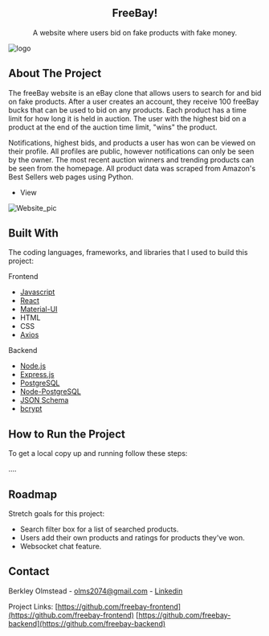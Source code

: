 <p align="center">

  <h2 align="center">FreeBay!</h2>


  <p align="center">
    A website where users bid on fake products with fake money.
    <br />
    <!-- <a href="https://yoga-website.herokuapp.com/">View Heroku Demo</a> -->
  </p>
</p>

![logo](public/Images/"logo.png")

<!-- ABOUT THE PROJECT -->
## About The Project

The freeBay website is an eBay clone that allows users to search for and bid on fake products. After a user creates an account, they receive 100 freeBay bucks that can be used to bid on any products. Each product has a time limit for how long it is held in auction. The user with the highest bid on a product at the end of the auction time limit, "wins" the product. 

Notifications, highest bids, and products a user has won can be viewed on their profile. All profiles are public, however notifications can only be seen by the owner. The most recent auction winners and trending products can be seen from the homepage. All product data was scraped from Amazon's Best Sellers web pages using Python.

* View


![Website_pic](static/Images/kitten.png?raw=true)

## Built With

The coding languages, frameworks, and libraries that I used to build this project:

Frontend
* [Javascript](https://www.javascript.com/)
* [React](https://reactjs.org/)
* [Material-UI](https://material-ui.com/)
* HTML
* CSS
* [Axios](https://www.npmjs.com/package/axios)

Backend
* [Node.js](https://nodejs.org/en/)
* [Express.js](https://expressjs.com/)
* [PostgreSQL](https://www.postgresql.org/)
* [Node-PostgreSQL](https://node-postgres.com/)
* [JSON Schema](https://json-schema.org/)
* [bcrypt](https://www.npmjs.com/package/bcrypt)



## How to Run the Project

To get a local copy up and running follow these steps:

....

<!-- ### Clone Repo

1. Clone the repo by clicking on the green "Code" button at the top of the page or enter in the following in your terminal:
   ```sh
   git clone https://github.com/Bolmstead/Yoga.git
   ```
2. (optional but recommended) Create a [virtual environment](https://packaging.python.org/guides/installing-using-pip-and-virtual-environments/) in the same directory of the cloned, unzipped code.

### Library Installations

3. Use the package manager [pip](https://pip.pypa.io/en/stable/) to install the requirements.txt.

  ```sh
  pip install -r requirements.txt
  ```

### Postgres Installation

4. Install [Postgres](https://www.postgresql.org/).
5. Create a database named "yoga" in your terminal.
  ```sh
  createdb yoga
  ```
6. Start a server in your projects directory and you are done! -->


## Roadmap

Stretch goals for this project:
* Search filter box for a list of searched products.
* Users add their own products and ratings for products they've won.
* Websocket chat feature.

## Contact

Berkley Olmstead - olms2074@gmail.com - [Linkedin](https://www.linkedin.com/in/berkleyolmstead/)

Project Links: [https://github.com/freebay-frontend](https://github.com/freebay-frontend)
               [https://github.com/freebay-backend](https://github.com/freebay-backend)
